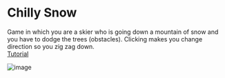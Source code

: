 # Chilly Snow
Game in which you are a skier who is going down a mountain of snow and you have to dodge the trees (obstacles).
Clicking makes you change direction so you zig zag down.<br />
[Tutorial](https://youtu.be/PBgdRFrJ3Uk)

![image](https://user-images.githubusercontent.com/68016784/163650554-bbd37db7-d004-4d96-8289-b7fc78ce93f2.png)
